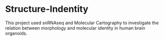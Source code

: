 # Structure-Indentity
This project used snRNAseq and Molecular Cartography to investigate the relation between morphology and molecular identity in human brain organoids.
